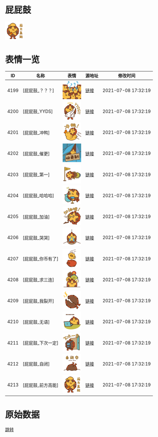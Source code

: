 # 屁屁鼓

<img src="./cover.png" height="60" alt="cover" />

# 表情一览

|ID|名称|表情|源地址|修改时间|
|----|----|----|----|----|
|4199|[屁屁鼓_？？？]|<img src="./pic/004199_%5B屁屁鼓_？？？%5D.png" height="60" alt="？？？"/>|[链接](http://i0.hdslb.com/bfs/emote/41375619dde2c3d0dcf830ceb5fc31db47862a92.png)|2021-07-08 17:32:19|
|4200|[屁屁鼓_YYDS]|<img src="./pic/004200_%5B屁屁鼓_YYDS%5D.png" height="60" alt="YYDS"/>|[链接](http://i0.hdslb.com/bfs/emote/d16d5edb3a298fdab96804d98f9b940da0903b34.png)|2021-07-08 17:32:19|
|4201|[屁屁鼓_冲鸭]|<img src="./pic/004201_%5B屁屁鼓_冲鸭%5D.png" height="60" alt="冲鸭"/>|[链接](http://i0.hdslb.com/bfs/emote/ba15d87e8b42d523ed478aad552d018d93b1a17f.png)|2021-07-08 17:32:19|
|4202|[屁屁鼓_催更]|<img src="./pic/004202_%5B屁屁鼓_催更%5D.png" height="60" alt="催更"/>|[链接](http://i0.hdslb.com/bfs/emote/1b2d44854669ba8c8c2a56a544135969ceea7747.png)|2021-07-08 17:32:19|
|4203|[屁屁鼓_第一]|<img src="./pic/004203_%5B屁屁鼓_第一%5D.png" height="60" alt="第一"/>|[链接](http://i0.hdslb.com/bfs/emote/ae2b02433c78a724ff9e897f85d0c5fd079fd105.png)|2021-07-08 17:32:19|
|4204|[屁屁鼓_哈哈哈]|<img src="./pic/004204_%5B屁屁鼓_哈哈哈%5D.png" height="60" alt="哈哈哈"/>|[链接](http://i0.hdslb.com/bfs/emote/31d0f47b0876044a633532c4ea3e90b3ad2064af.png)|2021-07-08 17:32:19|
|4205|[屁屁鼓_加油]|<img src="./pic/004205_%5B屁屁鼓_加油%5D.png" height="60" alt="加油"/>|[链接](http://i0.hdslb.com/bfs/emote/47895d4dfea385b6dea998eb426c3bb87e86018e.png)|2021-07-08 17:32:19|
|4206|[屁屁鼓_哭哭]|<img src="./pic/004206_%5B屁屁鼓_哭哭%5D.png" height="60" alt="哭哭"/>|[链接](http://i0.hdslb.com/bfs/emote/1c7f294d42a01050dea44fb3915d6703ae9fcb88.png)|2021-07-08 17:32:19|
|4207|[屁屁鼓_你币有了]|<img src="./pic/004207_%5B屁屁鼓_你币有了%5D.png" height="60" alt="你币有了"/>|[链接](http://i0.hdslb.com/bfs/emote/3f49ecc76a1ba7bb511133e30cf75d3fd61590b2.png)|2021-07-08 17:32:19|
|4208|[屁屁鼓_求三连]|<img src="./pic/004208_%5B屁屁鼓_求三连%5D.png" height="60" alt="求三连"/>|[链接](http://i0.hdslb.com/bfs/emote/74ee334d3e9ef5f0f4a21e842a2554a29ef7f3fd.png)|2021-07-08 17:32:19|
|4209|[屁屁鼓_我裂开]|<img src="./pic/004209_%5B屁屁鼓_我裂开%5D.png" height="60" alt="我裂开"/>|[链接](http://i0.hdslb.com/bfs/emote/815e814d7779be338c1096ce33e8b98eea209772.png)|2021-07-08 17:32:19|
|4210|[屁屁鼓_无语]|<img src="./pic/004210_%5B屁屁鼓_无语%5D.png" height="60" alt="无语"/>|[链接](http://i0.hdslb.com/bfs/emote/02c47693ed1f6b394063498103fe3dbb072f1c75.png)|2021-07-08 17:32:19|
|4211|[屁屁鼓_下次一定]|<img src="./pic/004211_%5B屁屁鼓_下次一定%5D.png" height="60" alt="下次一定"/>|[链接](http://i0.hdslb.com/bfs/emote/bb05893a1cb06228af67831b6b7d510c2d4a95ea.png)|2021-07-08 17:32:19|
|4212|[屁屁鼓_自闭]|<img src="./pic/004212_%5B屁屁鼓_自闭%5D.png" height="60" alt="自闭"/>|[链接](http://i0.hdslb.com/bfs/emote/4a75d3af974e5957fec3c74a813c05b66563fc02.png)|2021-07-08 17:32:19|
|4213|[屁屁鼓_前方高能]|<img src="./pic/004213_%5B屁屁鼓_前方高能%5D.png" height="60" alt="前方高能"/>|[链接](http://i0.hdslb.com/bfs/emote/ba0050da3c02e36f260831141afb3dd78b463f43.png)|2021-07-08 17:32:19|

# 原始数据

[跳转](./raw.json)

